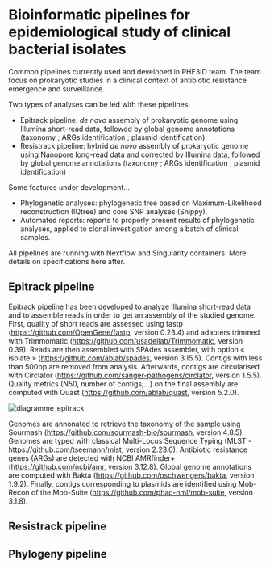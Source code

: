 # Bioinformatic pipelines for epidemiological study of clinical bacterial isolates

Common pipelines currently used and developed in PHE3ID team. The team focus on prokaryotic studies in a clinical context of antibiotic resistance emergence and surveillance.

Two types of analyses can be led with these pipelines.
* Epitrack pipeline: _de novo_ assembly of prokaryotic genome using Illumina short-read data, followed by global genome annotations (taxonomy ; ARGs identification ; plasmid identification)
* Resistrack pipeline: hybrid _de novo_ assembly of prokaryotic genome using Nanopore long-read data and corrected by Illumina data, followed by global genome annotations (taxonomy ; ARGs identification ; plasmid identification)

Some features under development...
*  Phylogenetic analyses: phylogenetic tree based on Maximum-Likelihood reconstruction (IQtree) and core SNP analyses (Snippy).
*  Automated reports: reports to properly present results of phylogenetic analyses, applied to clonal investigation among a batch of clinical samples.

All pipelines are running with Nextflow and Singularity containers. More details on specifications here after.

## Epitrack pipeline

Epitrack pipeline has been developed to analyze Illumina short-read data and to assemble reads in order to get an assembly of the studied genome. 
First, quality of short reads are assessed using fastp (https://github.com/OpenGene/fastp, version 0.23.4) and adapters trimmed with Trimmomatic (https://github.com/usadellab/Trimmomatic, version 0.39). Reads are then assembled with SPAdes assembler, with option « isolate » (https://github.com/ablab/spades, version 3.15.5). Contigs with less than 500bp are removed from analysis. Afterwards, contigs are circularised with Circlator (https://github.com/sanger-pathogens/circlator, version 1.5.5). Quality metrics (N50, number of contigs,…) on the final assembly are computed with Quast (https://github.com/ablab/quast, version 5.2.0). 

![diagramme_epitrack](https://github.com/rasigadelab/bashpipes/assets/120658937/53c2ba66-5a22-4447-b2d3-d7abd37cb177)

Genomes are annonated to retrieve the taxonomy of the sample using Sourmash (https://github.com/sourmash-bio/sourmash, version 4.8.5). Genomes are typed with classical Multi-Locus Sequence Typing (MLST - https://github.com/tseemann/mlst, version 2.23.0). Antibiotic resistance genes (ARGs) are detected with NCBI AMRfinder+ (https://github.com/ncbi/amr, version 3.12.8). Global genome annotations are computed with Bakta (https://github.com/oschwengers/bakta, version 1.9.2). Finally, contigs corresponding to plasmids are identified using Mob-Recon of the Mob-Suite (https://github.com/phac-nml/mob-suite, version 3.1.8). 

## Resistrack pipeline

## Phylogeny pipeline
